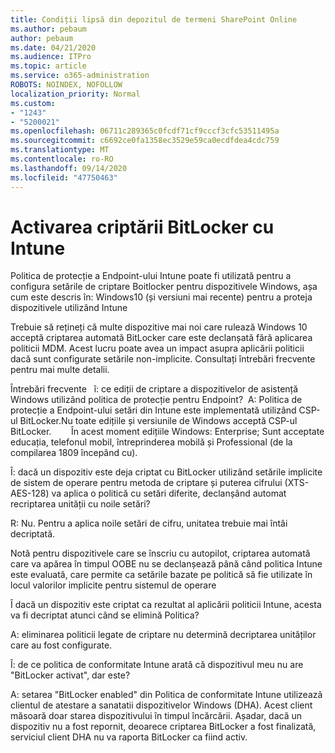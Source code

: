 ```yaml
---
title: Condiții lipsă din depozitul de termeni SharePoint Online
ms.author: pebaum
author: pebaum
ms.date: 04/21/2020
ms.audience: ITPro
ms.topic: article
ms.service: o365-administration
ROBOTS: NOINDEX, NOFOLLOW
localization_priority: Normal
ms.custom:
- "1243"
- "5200021"
ms.openlocfilehash: 06711c289365c0fcdf71cf9cccf3cfc53511495a
ms.sourcegitcommit: c6692ce0fa1358ec3529e59ca0ecdfdea4cdc759
ms.translationtype: MT
ms.contentlocale: ro-RO
ms.lasthandoff: 09/14/2020
ms.locfileid: "47750463"
---
```

# <a name="enabling-bitlocker-encryption-with-intune"></a>Activarea criptării BitLocker cu Intune

Politica de protecție a Endpoint-ului Intune poate fi utilizată pentru a configura setările de criptare Boitlocker pentru dispozitivele Windows, așa cum este descris în: Windows10 (și versiuni mai recente) pentru a proteja dispozitivele utilizând Intune

Trebuie să rețineți că multe dispozitive mai noi care rulează Windows 10 acceptă criptarea automată BitLocker care este declanșată fără aplicarea politicii MDM. Acest lucru poate avea un impact asupra aplicării politicii dacă sunt configurate setările non-implicite. Consultați întrebări frecvente pentru mai multe detalii.


Întrebări frecvente   î: ce ediții de criptare a dispozitivelor de asistență Windows utilizând politica de protecție pentru Endpoint?
 A: Politica de protecție a Endpoint-ului setări din Intune este implementată utilizând CSP-ul BitLocker.Nu toate edițiile și versiunile de Windows acceptă CSP-ul BitLocker. 
      În acest moment edițiile Windows: Enterprise; Sunt acceptate educația, telefonul mobil, întreprinderea mobilă și Professional (de la compilarea 1809 începând cu).




Î: dacă un dispozitiv este deja criptat cu BitLocker utilizând setările implicite de sistem de operare pentru metoda de criptare și puterea cifrului (XTS-AES-128) va aplica o politică cu setări diferite, declanșând automat recriptarea unității cu noile setări?

R: Nu. Pentru a aplica noile setări de cifru, unitatea trebuie mai întâi decriptată.

Notă pentru dispozitivele care se înscriu cu autopilot, criptarea automată care va apărea în timpul OOBE nu se declanșează până când politica Intune este evaluată, care permite ca setările bazate pe politică să fie utilizate în locul valorilor implicite pentru sistemul de operare




Î dacă un dispozitiv este criptat ca rezultat al aplicării politicii Intune, acesta va fi decriptat atunci când se elimină Politica?

A: eliminarea politicii legate de criptare nu determină decriptarea unităților care au fost configurate.




Î: de ce politica de conformitate Intune arată că dispozitivul meu nu are "BitLocker activat", dar este?

A: setarea "BitLocker enabled" din Politica de conformitate Intune utilizeazã clientul de atestare a sanatatii dispozitivelor Windows (DHA). Acest client măsoară doar starea dispozitivului în timpul încărcării. Așadar, dacă un dispozitiv nu a fost repornit, deoarece criptarea BitLocker a fost finalizată, serviciul client DHA nu va raporta BitLocker ca fiind activ.